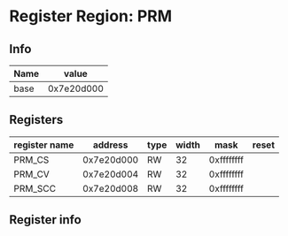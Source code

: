 # Register Region: PRM


## Info

| Name | value |
| --- | --- |
| base | 0x7e20d000 |

## Registers

| register name | address | type | width | mask | reset |
| --- | --- | --- | --- | --- | --- |
| PRM_CS | 0x7e20d000 | RW | 32 | 0xffffffff |  |
| PRM_CV | 0x7e20d004 | RW | 32 | 0xffffffff |  |
| PRM_SCC | 0x7e20d008 | RW | 32 | 0xffffffff |  |

## Register info

